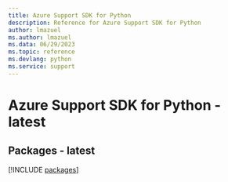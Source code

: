 ```yaml
---
title: Azure Support SDK for Python
description: Reference for Azure Support SDK for Python
author: lmazuel
ms.author: lmazuel
ms.data: 06/29/2023
ms.topic: reference
ms.devlang: python
ms.service: support
---
```

# Azure Support SDK for Python - latest
## Packages - latest
[!INCLUDE [packages](support-index.md)]